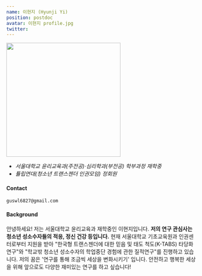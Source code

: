 ```yaml
---
name: 이현지 (Hyunji Yi)
position: postdoc
avatar: 이현지 profile.jpg
twitter:
---
```


<img width="300" src="{{site.baseurl}}/images/people/{{page.avatar}}" data-action="zoom">

- _서울대학교 윤리교육과(주전공)·심리학과(부전공) 학부과정 재학중_<br>
- _튤립연대(청소년 트랜스젠더 인권모임) 정회원_

#### Contact

<i class="fa fa-envelope-o"></i> `guswl6827@gmail.com`


#### Background

안녕하세요! 저는 서울대학교 윤리교육과 재학중인 이현지입니다. **저의 연구 관심사는 청소년 성소수자들의 적응, 정신 건강 등입니다.** 
현재 서울대학교 기초교육원과 인권센터로부터 지원을 받아 "한국형 트랜스젠더에 대한 믿음 및 태도 척도(K-TABS) 타당화 연구"와 "학교밖 청소년 성소수자의 학업중단 경험에 관한 질적연구"를 진행하고 있습니다.
저의 꿈은 '연구를 통해 조금씩 세상을 변화시키기' 입니다. 안전하고 행복한 세상을 위해 앞으로도 다양한 재미있는 연구를 하고 싶습니다!
